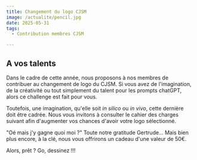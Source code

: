 ```yaml
---
title: Changement du logo CJSM
image: /actualite/pencil.jpg
date: 2025-05-31
tags: 
  - Contribution membres CJSM

---
```


## A vos talents

Dans le cadre de cette année, nous proposons à nos membres de contribuer au changement de logo du CJSM. Si vous avez de l'imagination, de la créativité ou tout simplement du talent pour les prompts chatGPT, alors ce challenge est fait pour vous. 

Toutefois, une imagination, qu'elle soit *in silico* ou *in vivo*, cette dernière doit être cadrée. Nous vous invitons à consulter le cahier des charges suivant afin d'augmenter vos chances d'avoir votre logo sélectionné.  

"Oé mais j'y gagne quoi moi ?" Toute notre gratitude Gertrude... Mais  bien plus encore, à la clé, nous vous offrirons un cadeau d'une valeur de 50€. 

Alors, prêt ? Go, dessinez !!! 
